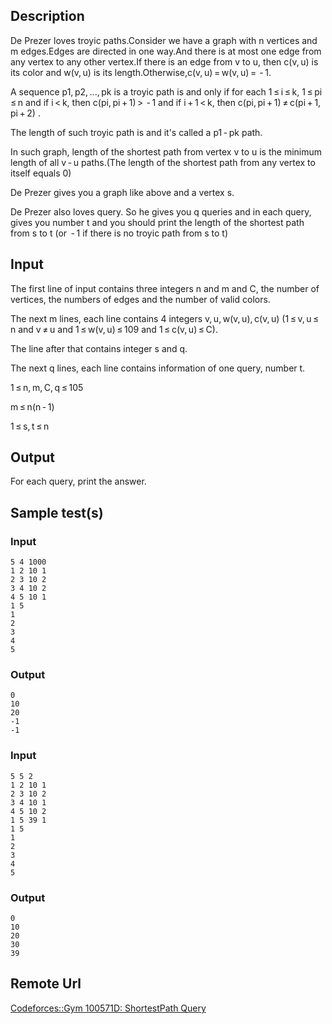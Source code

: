 ## Description
De Prezer loves troyic paths.Consider we have a graph with n vertices and m edges.Edges are directed in one way.And there is at most one edge from any vertex to any other vertex.If there is an edge from v to u, then c(v, u) is its color and w(v, u) is its length.Otherwise,c(v, u) = w(v, u) =  - 1.

A sequence p1, p2, ..., pk is a troyic path is and only if for each 1 ≤ i ≤ k, 1 ≤ pi ≤ n and if i < k, then c(pi, pi + 1) >  - 1 and if i + 1 < k, then c(pi, pi + 1) ≠ c(pi + 1, pi + 2) .

The length of such troyic path is  and it's called a p1 - pk path.

In such graph, length of the shortest path from vertex v to u is the minimum length of all v - u paths.(The length of the shortest path from any vertex to itself equals 0)

De Prezer gives you a graph like above and a vertex s.

De Prezer also loves query. So he gives you q queries and in each query, gives you number t and you should print the length of the shortest path from s to t (or  - 1 if there is no troyic path from s to t)

## Input
The first line of input contains three integers n and m and C, the number of vertices, the numbers of edges and the number of valid colors.

The next m lines, each line contains 4 integers v, u, w(v, u), c(v, u) (1 ≤ v, u ≤ n and v ≠ u and 1 ≤ w(v, u) ≤ 109 and 1 ≤ c(v, u) ≤ C).

The line after that contains integer s and q.

The next q lines, each line contains information of one query, number t.

1 ≤ n, m, C, q ≤ 105

m ≤ n(n - 1)

1 ≤ s, t ≤ n

## Output
For each query, print the answer.

## Sample test(s)

### Input
```
5 4 1000
1 2 10 1
2 3 10 2
3 4 10 2
4 5 10 1
1 5
1
2
3
4
5
```

### Output
```
0
10
20
-1
-1
```

### Input
```
5 5 2
1 2 10 1
2 3 10 2
3 4 10 1
4 5 10 2
1 5 39 1
1 5
1
2
3
4
5
```

### Output
```
0
10
20
30
39
```

## Remote Url
[Codeforces::Gym 100571D: ShortestPath Query](http://codeforces.com/gym/100571/problem/D)
